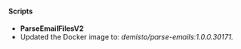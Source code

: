 
#### Scripts
- **ParseEmailFilesV2**
- Updated the Docker image to: *demisto/parse-emails:1.0.0.30171*.
